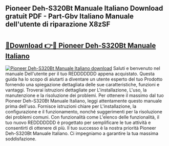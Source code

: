 ## Pioneer Deh-S320Bt Manuale Italiano Download gratuit PDF - Part-Gbv Italiano Manuale dell'utente di riparazione X8zSF

# <h2><a href="http://dfgvs8v.blite.top/?on=Pioneer+Deh-S320Bt+Manuale+Italiano">🔗Download 👉🔴 Pioneer Deh-S320Bt Manuale Italiano</a></h2>

[![Pioneer Deh-S320Bt Manuale Italiano download](https://i.imgur.com/lujVjoI.png)](http://dfgvs8v.blite.top/?on=Pioneer+Deh-S320Bt+Manuale+Italiano)
Saluti e benvenuto nel manuale Dell'utente per il tuo REDDDDDDD appena acquistato. Questa guida ha lo scopo di aiutarti a diventare un utente esperto del tuo Prodotto fornendo una spiegazione dettagliata delle sue caratteristiche, funzioni e vantaggi. Troverai istruzioni dettagliate per L'installazione, L'uso, la manutenzione e la risoluzione dei problemi. Per ottenere il massimo dal tuo Pioneer Deh-S320Bt Manuale Italiano, leggi attentamente questo manuale prima dell'uso. Fornisce istruzioni chiare per L'installazione, la configurazione e il funzionamento, nonché suggerimenti per la risoluzione dei problemi comuni. Con funzionalità come L'elenco delle funzionalità, il tuo nuovo REDDDDDDD è progettato per semplificare le tue attività e consentirti di ottenere di più. Il tuo successo è la nostra priorità Pioneer Deh-S320Bt Manuale Italiano. Ci impegniamo a garantire la tua massima soddisfazione.
